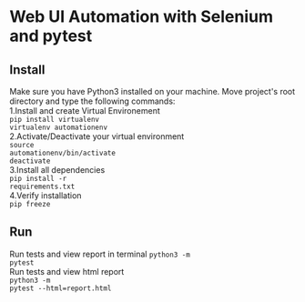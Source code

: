 # Web UI Automation with Selenium and pytest
## Install
Make sure you have Python3 installed on your machine. Move project's root directory and type the following commands:<br>
1.Install and create Virtual Environement<br>
<code>pip install virtualenv </code><br> 
<code>virtualenv automationenv </code><br>
2.Activate/Deactivate your virtual environment<br>
<code>source automationenv/bin/activate</code><br>
<code>deactivate</code><br>
3.Install all dependencies <br>
<code>pip install -r requirements.txt</code><br>
4.Verify installation<br>
<code>pip freeze </code>

## Run
Run tests and view report in terminal
<code>python3 -m pytest</code><br>
Run tests and view html report<br>
<code>python3 -m pytest --html=report.html</code>

